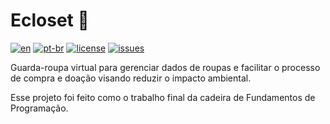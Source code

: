 # Ecloset :seedling:
[![en](https://img.shields.io/badge/lang-en-blue)](http://github.com/thewillyan/ecloset/blob/main/README.md)
[![pt-br](https://img.shields.io/badge/lang-pt--br-yellow)](http://github.com/thewillyan/ecloset/blob/main/README.pt_br.md)
[![license](https://img.shields.io/github/license/thewillyan/ecloset)](https://github.com/thewillyan/ecloset/blob/main/LICENSE)
[![issues](https://img.shields.io/github/issues/thewillyan/ecloset)](https://github.com/thewillyan/ecloset/issues)

Guarda-roupa virtual para gerenciar dados de roupas e facilitar o processo de
compra e doação visando reduzir o impacto ambiental.

Esse projeto foi feito como o trabalho final da cadeira de Fundamentos de
Programação.
